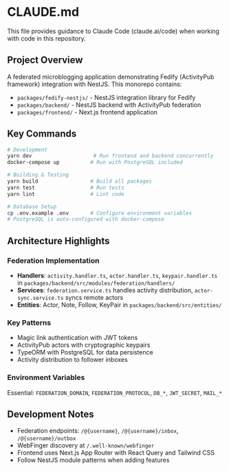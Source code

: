 # CLAUDE.md

This file provides guidance to Claude Code (claude.ai/code) when working with code in this repository.

## Project Overview

A federated microblogging application demonstrating Fedify (ActivityPub framework) integration with NestJS. This monorepo contains:
- `packages/fedify-nestjs/` - NestJS integration library for Fedify
- `packages/backend/` - NestJS backend with ActivityPub federation
- `packages/frontend/` - Next.js frontend application

## Key Commands

```bash
# Development
yarn dev                    # Run frontend and backend concurrently
docker-compose up          # Run with PostgreSQL included

# Building & Testing
yarn build                 # Build all packages
yarn test                  # Run tests
yarn lint                  # Lint code

# Database Setup
cp .env.example .env       # Configure environment variables
# PostgreSQL is auto-configured with docker-compose
```

## Architecture Highlights

### Federation Implementation
- **Handlers**: `activity.handler.ts`, `actor.handler.ts`, `keypair.handler.ts` in `packages/backend/src/modules/federation/handlers/`
- **Services**: `federation.service.ts` handles activity distribution, `actor-sync.service.ts` syncs remote actors
- **Entities**: Actor, Note, Follow, KeyPair in `packages/backend/src/entities/`

### Key Patterns
- Magic link authentication with JWT tokens
- ActivityPub actors with cryptographic keypairs
- TypeORM with PostgreSQL for data persistence
- Activity distribution to follower inboxes

### Environment Variables
Essential: `FEDERATION_DOMAIN`, `FEDERATION_PROTOCOL`, `DB_*`, `JWT_SECRET`, `MAIL_*`

## Development Notes

- Federation endpoints: `/@{username}`, `/@{username}/inbox`, `/@{username}/outbox`
- WebFinger discovery at `/.well-known/webfinger`
- Frontend uses Next.js App Router with React Query and Tailwind CSS
- Follow NestJS module patterns when adding features